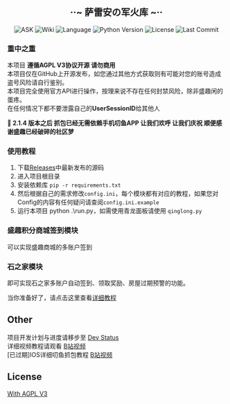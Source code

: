 <div align="center">
  <h2>··~ 萨雷安の军火库 ~··</h2>
</div>
<div align="center">
  <img src="https://infrasimage-r2.cf.cdn.infras.host/2023/12/22/65854fa135d83.webp" alt="ASK">
  <img src="https://img.shields.io/badge/wiki-yes-brightgreen" alt="Wiki">
  <img src="https://img.shields.io/badge/language-python-blue" alt="Language">
  <img src="https://img.shields.io/badge/python-3.11-orange" alt="Python Version">
  <img src="https://img.shields.io/badge/License-MIT-yellow" alt="License">
  <img src="https://img.shields.io/github/last-commit/FF14CN/FF14AutoSign?color=green" alt="Last Commit">
</div>

### 重中之重
本项目 **遵循AGPL V3协议开源 请勿商用**  
本项目仅在GitHub上开源发布，如您通过其他方式获取则有可能对您的账号造成盗号风险请自行鉴别。  
本项目完全使用官方API进行操作，按理来说不存在任何封禁风险，除非盛趣闲的蛋疼。  
在任何情况下都不要泄露自己的**UserSessionID**给其他人

**🥳 2.1.4 版本之后 抓包已经无需依赖手机叨鱼APP 让我们欢呼 让我们庆祝 顺便感谢盛趣已经破碎的社区梦**

### 使用教程
1. 下载[Releases](https://github.com/FF14CN/Sarean-arsenal/releases/latest)中最新发布的源码
2. 进入项目根目录
3. 安装依赖库 ```pip -r requirements.txt```
4. 然后根据自己的需求修改``` config.ini ```，每个模块都有对应的教程，如果您对Config的内容有任何疑问请查阅```config.ini.example```
5. 运行本项目 python .\run.py，如需使用青龙面板请使用 ```qinglong.py```

### 盛趣积分商城签到模块
可以实现盛趣商城的多账户签到  

### 石之家模块  
即可实现石之家多账户自动签到、领取奖励、房屋过期预警的功能。  

当你准备好了，请点击这里查看[详细教程](https://github.com/FF14CN/Sarean-arsenal/wiki/%5B%E6%9C%80%E6%96%B0%5D-%E4%BD%BF%E7%94%A8%E6%95%99%E7%A8%8B)

## Other
项目开发计划与进度请移步至 [Dev Status](https://github.com/orgs/FF14CN/projects/1)  
详细视频教程请观看 [B站视频](https://www.bilibili.com/video/BV1Gg4y1k7dr)  
[已过期]IOS详细叨鱼抓包教程 [B站视频](https://www.bilibili.com/video/BV1Ka4y1z71c)  
## License

[With AGPL V3](https://github.com/FF14CN/FF14AutoSign/blob/main/LICENSE)
